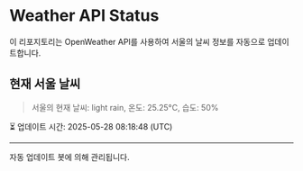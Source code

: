 
# Weather API Status

이 리포지토리는 OpenWeather API를 사용하여 서울의 날씨 정보를 자동으로 업데이트합니다.

## 현재 서울 날씨
> 서울의 현재 날씨: light rain, 온도: 25.25°C, 습도: 50%

⏳ 업데이트 시간: 2025-05-28 08:18:48 (UTC)

---
자동 업데이트 봇에 의해 관리됩니다.
